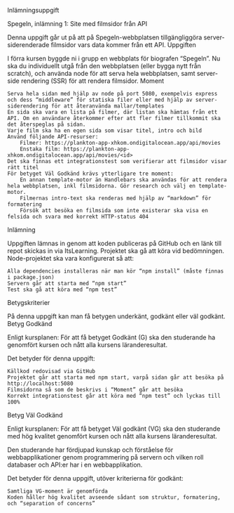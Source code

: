 Inlämningsuppgift

Spegeln, inlämning 1: Site med filmsidor från API

Denna uppgift går ut på att på Spegeln-webbplatsen tillgängliggöra server-siderenderade filmsidor vars data kommer från ett API.
Uppgiften

I förra kursen byggde ni i grupp en webbplats för biografen “Spegeln”. Nu ska du individuellt utgå från den webbplatsen (eller bygga nytt från scratch), och använda node för att serva hela webbplatsen, samt server-side rendering (SSR) för att rendera filmsidor.
Moment

    Serva hela sidan med hjälp av node på port 5080, exempelvis express och dess “middleware” för statiska filer eller med hjälp av server-siderendering för att återanvända mallar/templates
    En sida ska vara en lista på filmer, där listan ska hämtas från ett API. Om en användare återkommer efter att fler filmer tillkommit ska det återspeglas på sidan.
    Varje film ska ha en egen sida som visar titel, intro och bild
    Använd följande API-resurser:
        Filmer: https://plankton-app-xhkom.ondigitalocean.app/api/movies 
        Enstaka film: https://plankton-app-xhkom.ondigitalocean.app/api/movies/<id> 
    Det ska finnas ett integrationstest som verifierar att filmsidor visar rätt titel
    För betyget Väl Godkänd krävs ytterligare tre moment:
        En annan template-motor än Handlebars ska användas för att rendera hela webbplatsen, inkl filmsidorna. Gör research och välj en template-motor.
        Filmernas intro-text ska renderas med hjälp av “markdown” för formatering
        Försök att besöka en filmsida som inte existerar ska visa en felsida och svara med korrekt HTTP-status 404

Inlämning

Uppgiften lämnas in genom att koden publiceras på GitHub och en länk till repot skickas in via ItsLearning. Projektet ska gå att köra vid bedömningen. Node-projektet ska vara konfigurerat så att:

    Alla dependencies installeras när man kör “npm install” (måste finnas i package.json)
    Servern går att starta med “npm start”
    Test ska gå att köra med “npm test”

Betygskriterier

På denna uppgift kan man få betygen underkänt, godkänt eller väl godkänt.
Betyg Godkänd

Enligt kursplanen: För att få betyget Godkänt (G) ska den studerande ha genomfört kursen och nått alla kursens läranderesultat.

Det betyder för denna uppgift:

    Källkod redovisad via GitHub
    Projektet går att starta med npm start, varpå sidan går att besöka på http://localhost:5080
    Filmsidorna så som de beskrivs i “Moment” går att besöka
    Korrekt integrationstest går att köra med “npm test” och lyckas till 100%

Betyg Väl Godkänd

Enligt kursplanen: För att få betyget Väl godkänt (VG) ska den studerande med hög kvalitet genomfört kursen och nått alla kursens läranderesultat.

Den studerande har fördjupad kunskap och förståelse för webbapplikationer genom programmering på servern och vilken roll databaser och API:er har i en webbapplikation.

Det betyder för denna uppgift, utöver kriterierna för godkänt:

    Samtliga VG-moment är genomförda
    Koden håller hög kvalitet avseende sådant som struktur, formatering, och “separation of concerns”

